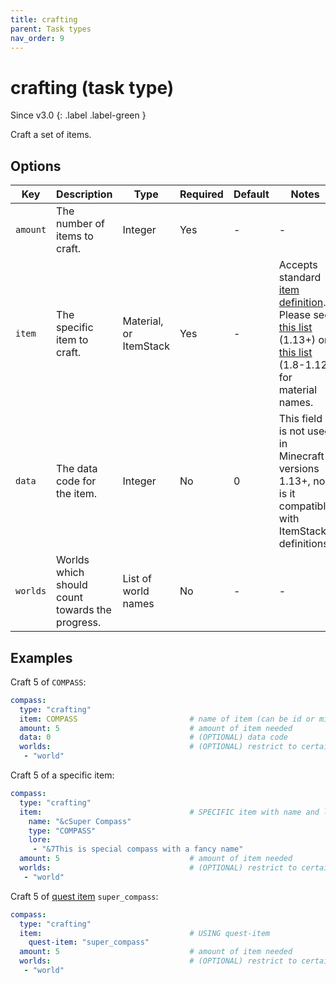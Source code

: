 ```yaml
---
title: crafting
parent: Task types
nav_order: 9
---
```


# crafting (task type)

Since v3.0
{: .label .label-green }

Craft a set of items.

## Options

| Key      | Description                                     | Type                   | Required | Default | Notes                                                                                                                                                                                                                                                                  |
|----------|-------------------------------------------------|------------------------|----------|---------|------------------------------------------------------------------------------------------------------------------------------------------------------------------------------------------------------------------------------------------------------------------------|
| `amount` | The number of items to craft.                   | Integer                | Yes      | \-      | \-                                                                                                                                                                                                                                                                     |
| `item`   | The specific item to craft.                     | Material, or ItemStack | Yes      | \-      | Accepts standard [item definition](defining_items "wikilink"). Please see [this list](https://hub.spigotmc.org/javadocs/bukkit/org/bukkit/Material.html) (1.13+) or [this list](https://helpch.at/docs/1.12.2/org/bukkit/Material.html) (1.8-1.12) for material names. |
| `data`   | The data code for the item.                     | Integer                | No       | 0       | This field is not used in Minecraft versions 1.13+, nor is it compatible with ItemStack definitions.                                                                                                                                                                   |
| `worlds` | Worlds which should count towards the progress. | List of world names    | No       | \-      | \-                                                                                                                                                                                                                                                                     |

## Examples

Craft 5 of `COMPASS`:

``` yaml
compass:
  type: "crafting"
  item: COMPASS                         # name of item (can be id or minecraft name)
  amount: 5                             # amount of item needed
  data: 0                               # (OPTIONAL) data code
  worlds:                               # (OPTIONAL) restrict to certain worlds
   - "world"
```

Craft 5 of a specific item:

``` yaml
compass:
  type: "crafting"
  item:                                 # SPECIFIC item with name and lore
    name: "&cSuper Compass"
    type: "COMPASS"
    lore:
     - "&7This is special compass with a fancy name"
  amount: 5                             # amount of item needed
  worlds:                               # (OPTIONAL) restrict to certain worlds
   - "world"
```

Craft 5 of [quest item](Defining-items#quest-item "wikilink")
`super_compass`:

``` yaml
compass:
  type: "crafting"
  item:                                 # USING quest-item
    quest-item: "super_compass"
  amount: 5                             # amount of item needed
  worlds:                               # (OPTIONAL) restrict to certain worlds
   - "world"
```
